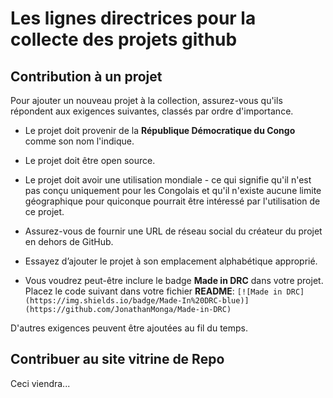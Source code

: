 # Les lignes directrices pour la collecte des projets github

## Contribution à un projet

Pour ajouter un nouveau projet à la collection, assurez-vous qu'ils répondent aux exigences suivantes, classés par ordre d'importance.

* Le projet doit provenir de la **République Démocratique du Congo** comme son nom l'indique.

* Le projet doit être open source.

* Le projet doit avoir une utilisation mondiale - ce qui signifie qu'il n'est pas conçu uniquement pour les Congolais et qu'il n'existe aucune limite géographique pour quiconque pourrait être intéressé par l'utilisation de ce projet.

* Assurez-vous de fournir une URL de réseau social du créateur du projet en dehors de GitHub.

* Essayez d’ajouter le projet à son emplacement alphabétique approprié.

* Vous voudrez peut-être inclure le badge **Made in DRC** dans votre projet. Placez le code suivant dans votre fichier **README**:
`[![Made in DRC](https://img.shields.io/badge/Made-In%20DRC-blue)] (https://github.com/JonathanMonga/Made-in-DRC) `

D'autres exigences peuvent être ajoutées au fil du temps.

## Contribuer au site vitrine de Repo

Ceci viendra...
